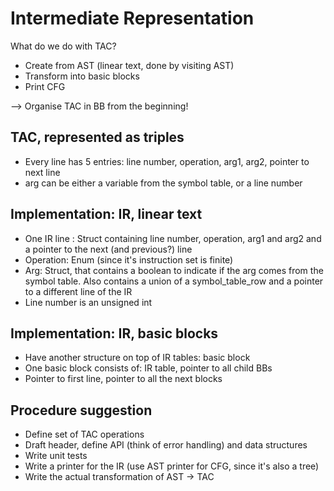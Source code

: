 # Intermediate Representation

What do we do with TAC? 

* Create from AST (linear text, done by visiting AST)
* Transform into basic blocks
* Print CFG

--> Organise TAC in BB from the beginning!

## TAC, represented as triples

* Every line has 5 entries: line number, operation, arg1, arg2, pointer to next line
* arg can be either a variable from the symbol table, or a line number 

## Implementation: IR, linear text

* One IR line : Struct containing line number, operation, arg1 and arg2 and a pointer to the next (and previous?) line
* Operation: Enum (since it's instruction set is finite)
* Arg: Struct, that contains a boolean to indicate if the arg comes from the symbol table. Also contains a union of a symbol_table_row and a pointer to a different line of the IR
* Line number is an unsigned int

## Implementation: IR, basic blocks

* Have another structure on top of IR tables: basic block
* One basic block consists of: IR table, pointer to all child BBs
* Pointer to first line, pointer to all the next blocks

## Procedure suggestion

* Define set of TAC operations
* Draft header, define API (think of error handling) and data structures
* Write unit tests
* Write a printer for the IR (use AST printer for CFG, since it's also a tree)
* Write the actual transformation of AST -> TAC
